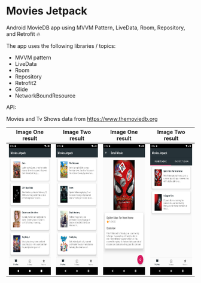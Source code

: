 # Movies Jetpack
Android MovieDB app using MVVM Pattern, LiveData, Room, Repository, and Retrofit 🔥

The app uses the following libraries / topics:
- MVVM pattern
- LiveData
- Room
- Repository
- Retrofit2
- Glide
- NetworkBoundResource

API:

Movies and Tv Shows data from https://www.themoviedb.org


Image One result           |Image Two result           |Image One result           |Image Two result
:-------------------------:|:-------------------------:|:-------------------------:|:-------------------------:
<img align="left" height="350" src="https://github.com/naufalprakoso/MoviesJetpack/blob/master/Screenshot/1.png">  |<img align="center" height="350" src="https://github.com/naufalprakoso/MoviesJetpack/blob/master/Screenshot/2.png">  |<img align="center" height="350" src="https://github.com/naufalprakoso/MoviesJetpack/blob/master/Screenshot/3.png">  |<img align="center" height="350" src="https://github.com/naufalprakoso/MoviesJetpack/blob/master/Screenshot/4.png">
